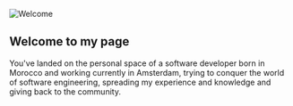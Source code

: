 ![Welcome](https://www.rakhma.me/static/images/og.jpg)

## Welcome to my page

You've landed on the personal space of a software developer born in Morocco and working currently in Amsterdam, trying to conquer the world of software engineering, spreading my experience and knowledge and giving back to the community.
